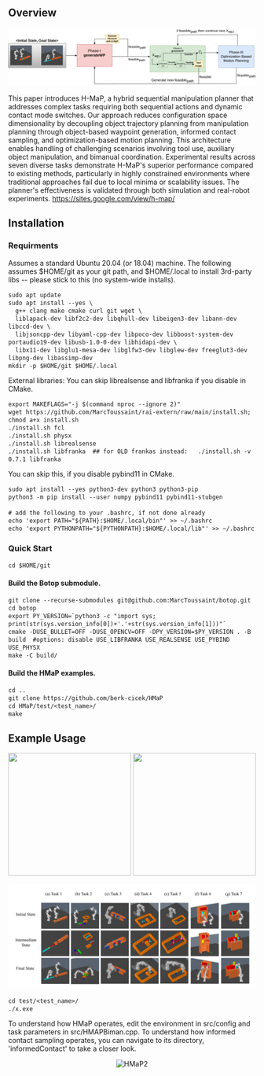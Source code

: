 ## Overview
<p align="center">
  <img src="https://github.com/berk-cicek/HMaP/blob/main/misc/flowchart_new.svg" alt="HMaP"/>
</p>

This paper introduces H-MaP, a hybrid sequential manipulation planner that addresses complex tasks requiring both sequential actions and dynamic contact mode switches. Our approach reduces configuration space dimensionality by decoupling object trajectory planning from manipulation planning through object-based waypoint generation, informed contact sampling, and optimization-based motion planning. This architecture enables handling of challenging scenarios involving tool use, auxiliary object manipulation, and bimanual coordination. Experimental results across seven diverse tasks demonstrate H-MaP's superior performance compared to existing methods, particularly in highly constrained environments where traditional approaches fail due to local minima or scalability issues. The planner's effectiveness is validated through both simulation and real-robot experiments.
https://sites.google.com/view/h-map/

## Installation
### Requirments
Assumes a standard Ubuntu 20.04 (or 18.04) machine.
The following assumes $HOME/git as your git path, and $HOME/.local to install 3rd-party libs -- please stick to this (no system-wide installs).
```
sudo apt update
sudo apt install --yes \
  g++ clang make cmake curl git wget \
  liblapack-dev libf2c2-dev libqhull-dev libeigen3-dev libann-dev libccd-dev \
  libjsoncpp-dev libyaml-cpp-dev libpoco-dev libboost-system-dev portaudio19-dev libusb-1.0-0-dev libhidapi-dev \
  libx11-dev libglu1-mesa-dev libglfw3-dev libglew-dev freeglut3-dev libpng-dev libassimp-dev
mkdir -p $HOME/git $HOME/.local
```
External libraries: You can skip librealsense and libfranka if you disable in CMake.
```
export MAKEFLAGS="-j $(command nproc --ignore 2)"
wget https://github.com/MarcToussaint/rai-extern/raw/main/install.sh; chmod a+x install.sh
./install.sh fcl
./install.sh physx
./install.sh librealsense
./install.sh libfranka  ## for OLD frankas instead:   ./install.sh -v 0.7.1 libfranka
```
You can skip this, if you disable pybind11 in CMake.
```
sudo apt install --yes python3-dev python3 python3-pip
python3 -m pip install --user numpy pybind11 pybind11-stubgen

# add the following to your .bashrc, if not done already
echo 'export PATH="${PATH}:$HOME/.local/bin"' >> ~/.bashrc
echo 'export PYTHONPATH="${PYTHONPATH}:$HOME/.local/lib"' >> ~/.bashrc
```
### Quick Start
```
cd $HOME/git
```
#### Build the Botop submodule.
```
git clone --recurse-submodules git@github.com:MarcToussaint/botop.git
cd botop
export PY_VERSION=`python3 -c "import sys; print(str(sys.version_info[0])+'.'+str(sys.version_info[1]))"`
cmake -DUSE_BULLET=OFF -DUSE_OPENCV=OFF -DPY_VERSION=$PY_VERSION . -B build  #options: disable USE_LIBFRANKA USE_REALSENSE USE_PYBIND USE_PHYSX
make -C build/
```
#### Build the HMaP examples.
```
cd ..
git clone https://github.com/berk-cicek/HMaP
cd HMaP/test/<test_name>/
make
```

## Example Usage
<div align="center">
  <img src="https://github.com/berk-cicek/HMaP/blob/main/misc/bolt.gif" width="250" height="250" /> 
  <img src="https://github.com/berk-cicek/HMaP/blob/main/misc/tunnel.gif" width="250" height="250" />
</div>

<p align="center">
  <img src="https://github.com/berk-cicek/HMaP/blob/main/misc/Experiments.png" alt="HMaP1"/>
</p>

```
cd test/<test_name>/
./x.exe
```
To understand how HMaP operates, edit the environment in src/config and task parameters in src/HMAPBiman.cpp.
To understand how informed contact sampling operates, you can navigate to its directory, 'informedContact' to take a closer look.
<p align="center">
  <img src="https://github.com/berk-cicek/HMaP/blob/main/misc/robot_book_white" alt="HMaP2"/>
</p>
